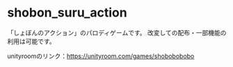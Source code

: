 # shobon_suru_action

「しょぼんのアクション」のパロディゲームです。
改変しての配布・一部機能の利用は可能です。

unityroomのリンク：https://unityroom.com/games/shobobobobo
